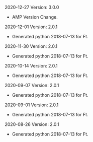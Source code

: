 2020-12-27 Version: 3.0.0
- AMP Version Change.

2020-12-01 Version: 2.0.1
- Generated python 2018-07-13 for Ft.

2020-11-30 Version: 2.0.1
- Generated python 2018-07-13 for Ft.

2020-10-14 Version: 2.0.1
- Generated python 2018-07-13 for Ft.

2020-09-07 Version: 2.0.1
- Generated python 2018-07-13 for Ft.

2020-09-01 Version: 2.0.1
- Generated python 2018-07-13 for Ft.

2020-08-26 Version: 2.0.1
- Generated python 2018-07-13 for Ft.

